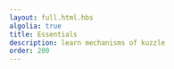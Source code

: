 ```yaml
---
layout: full.html.hbs
algolia: true
title: Essentials
description: learn mechanisms of kuzzle
order: 200
---
```

